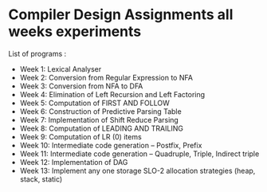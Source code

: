 # Compiler Design Assignments all weeks experiments 

List of programs :

- Week 1: Lexical Analyser 
- Week 2: Conversion from Regular Expression to NFA
- Week 3: Conversion from NFA to DFA
- Week 4: Elimination of Left Recursion and Left Factoring
- Week 5: Computation of FIRST AND FOLLOW 
- Week 6: Construction of Predictive Parsing Table
- Week 7: Implementation of Shift Reduce Parsing
- Week 8: Computation of LEADING AND TRAILING
- Week 9: Computation of LR (0) items
- Week 10: Intermediate code generation – Postfix, Prefix
- Week 11: Intermediate code generation – Quadruple, Triple, Indirect triple
- Week 12: Implementation of DAG
- Week 13: Implement any one storage SLO-2 allocation strategies (heap, stack, static)

